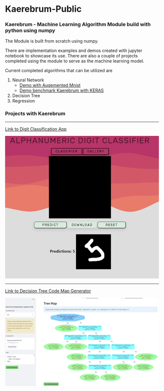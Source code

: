 # Kaerebrum-Public
### Kaerebrum - Machine Learning Algorithm Module build with python using numpy

The Module is built from scratch using numpy.

There are implementation examples and demos created with jupyter notebook to  showcase its use.
There are also a couple of projects completed using the module to serve as the machine learning model.

Current completed algorithms that can be utilized are
1. Neural Network
    - [Demo with Augemented Mnist](https://github.com/Kaelancode/Kaerebrum-Public/blob/main/Augment%20Mnist%20with%20Kaerebrum.ipynbm/)
    - [Demo benchmark Kaerebrum with KERAS](https://github.com/Kaelancode/Kaerebrum-Public/blob/main/Augment%20Mnist%20with%20Kaerebrum.ipynbm/)
3. Decision Tree
4. Regression 


### Projects with Kaerebrum

***
[Link to Digit Classification App](https://kaemnist.herokuapp.com/)

![alt text](Classifier_Img.PNG "Title")

***
[Link to Decision Tree Code Map Generator](https://kaerubrumtree.herokuapp.com/)

![alt text](tree_img.PNG "tree")
